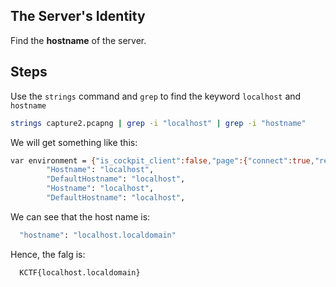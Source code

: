
## The Server's Identity

Find the **hostname** of the server.


## Steps

Use the `strings` command and `grep` to find the keyword `localhost` and `hostname`

```bash
strings capture2.pcapng | grep -i "localhost" | grep -i "hostname"
```

We will get something like this:

```bash
var environment = {"is_cockpit_client":false,"page":{"connect":true,"require_host":false,"allow_multihost":true},"logged_into":[],"hostname":"localhost.localdomain","os-release":{"NAME":"Rocky Linux","ID":"rocky","PRETTY_NAME":"Rocky Linux 9.5 (Blue Onyx)","CPE_NAME":"cpe:/o:rocky:rocky:9::baseos","ID_LIKE":"rhel centos fedora"},"CACertUrl":"/ca.cer"};
        "Hostname": "localhost",
        "DefaultHostname": "localhost",
        "Hostname": "localhost",
        "DefaultHostname": "localhost",

```

We can see that the host name is:

```bash
  "hostname": "localhost.localdomain"
```

Hence, the falg is:

```bash
  KCTF{localhost.localdomain}
```



